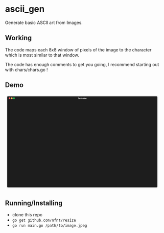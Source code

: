 # ascii_gen
Generate basic ASCII art from Images.

## Working
The code maps each 8x8 window of pixels of the image to the character which is most similar to
that window.

The code has enough comments to get you going, I recommend starting out with chars/chars.go !

## Demo
![Demo](https://github.com/pulkitsharma07/ascii_gen/raw/master/demo/render1545861845502.gif)

## Running/Installing
* clone this repo
* `go get github.com/nfnt/resize`
* `go run main.go /path/to/image.jpeg`

